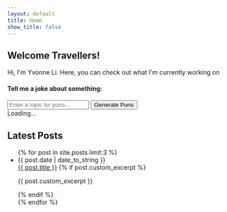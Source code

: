 ```yaml
---
layout: default
title: Home
show_title: false
---
```


<div class="split-container" markdown="1">

<div class="intro-section" markdown="1">

## Welcome Travellers!

Hi, I'm Yvonne Li. Here, you can check out what I'm currently working on
<h4 class="joke-header">Tell me a joke about something:</h4>

<div class="search-section">
<input
type="text"
id="search-input"
placeholder="Enter a topic for puns..."
class="search-input"
>
<button
id="search-button"
class="search-button"
>Generate Puns</button>
<div id="loading" class="loading-indicator">Loading...</div>
</div>

<div
id="response-container"
class="response-container"
></div>

</div>

<div class="blog-section" markdown="1">

## Latest Posts

<ul class="posts">
{% for post in site.posts limit:3 %}
<li class="post-item">
<div class="post-meta">
<span>{{ post.date | date_to_string }}</span>
</div>
<div class="post-title-container">
<a href="{{ post.url | relative_url }}" title="{{ post.title }}" class="post-link">{{ post.title }}</a>
{% if post.custom_excerpt %}
<p class="post-excerpt">{{ post.custom_excerpt }}</p>
{% endif %}
</div>
</li>
{% endfor %}
</ul>
</div>
</div>

<script src="/assets/js/puns.js"></script>